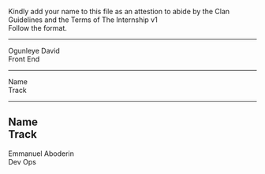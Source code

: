 Kindly add your name to this file as an attestion to abide by the Clan Guidelines and the Terms of The Internship v1
<br/> Follow the format.<br/> 
___
Ogunleye David <br/>
Front End 
___
Name <br/>
Track
___
Name <br/>
Track
---
Emmanuel Aboderin </br>
Dev Ops
